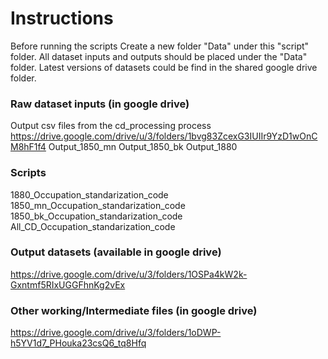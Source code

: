 # Instructions
Before running the scripts
Create a new folder "Data" under this "script" folder.
All dataset inputs and outputs should be placed under the "Data" folder.
Latest versions of datasets could be find in the shared google drive folder.

### Raw dataset inputs (in google drive)
Output csv files from the cd_processing process
https://drive.google.com/drive/u/3/folders/1bvg83ZcexG3IUIIr9YzD1wOnCM8hF1f4
Output_1850_mn
Output_1850_bk
Output_1880

### Scripts 
1880_Occupation_standarization_code
1850_mn_Occupation_standarization_code
1850_bk_Occupation_standarization_code
All_CD_Occupation_standarization_code

### Output datasets (available in google drive)
https://drive.google.com/drive/u/3/folders/1OSPa4kW2k-Gxntmf5RIxUGGFhnKg2vEx

### Other working/Intermediate files (in google drive)
https://drive.google.com/drive/u/3/folders/1oDWP-h5YV1d7_PHouka23csQ6_tq8Hfq
